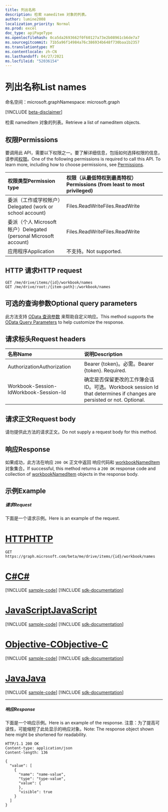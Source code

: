 ```yaml
---
title: 列出名称
description: 检索 nameditem 对象的列表。
author: lumine2008
localization_priority: Normal
ms.prod: excel
doc_type: apiPageType
ms.openlocfilehash: 0ca5da2693662f0f60127a73e2b08961cb6de7a7
ms.sourcegitcommit: 71b5a96f14984a76c386934b648f730baa1b2357
ms.translationtype: MT
ms.contentlocale: zh-CN
ms.lasthandoff: 04/27/2021
ms.locfileid: "52036154"
---
```

# <a name="list-names"></a><span data-ttu-id="10e1a-103">列出名称</span><span class="sxs-lookup"><span data-stu-id="10e1a-103">List names</span></span>

<span data-ttu-id="10e1a-104">命名空间：microsoft.graph</span><span class="sxs-lookup"><span data-stu-id="10e1a-104">Namespace: microsoft.graph</span></span>

[!INCLUDE [beta-disclaimer](../../includes/beta-disclaimer.md)]

<span data-ttu-id="10e1a-105">检索 nameditem 对象的列表。</span><span class="sxs-lookup"><span data-stu-id="10e1a-105">Retrieve a list of nameditem objects.</span></span>
## <a name="permissions"></a><span data-ttu-id="10e1a-106">权限</span><span class="sxs-lookup"><span data-stu-id="10e1a-106">Permissions</span></span>
<span data-ttu-id="10e1a-p101">要调用此 API，需要以下权限之一。要了解详细信息，包括如何选择权限的信息，请参阅[权限](/graph/permissions-reference)。</span><span class="sxs-lookup"><span data-stu-id="10e1a-p101">One of the following permissions is required to call this API. To learn more, including how to choose permissions, see [Permissions](/graph/permissions-reference).</span></span>

|<span data-ttu-id="10e1a-109">权限类型</span><span class="sxs-lookup"><span data-stu-id="10e1a-109">Permission type</span></span>      | <span data-ttu-id="10e1a-110">权限（从最低特权到最高特权）</span><span class="sxs-lookup"><span data-stu-id="10e1a-110">Permissions (from least to most privileged)</span></span>              |
|:--------------------|:---------------------------------------------------------|
|<span data-ttu-id="10e1a-111">委派（工作或学校帐户）</span><span class="sxs-lookup"><span data-stu-id="10e1a-111">Delegated (work or school account)</span></span> | <span data-ttu-id="10e1a-112">Files.ReadWrite</span><span class="sxs-lookup"><span data-stu-id="10e1a-112">Files.ReadWrite</span></span>    |
|<span data-ttu-id="10e1a-113">委派（个人 Microsoft 帐户）</span><span class="sxs-lookup"><span data-stu-id="10e1a-113">Delegated (personal Microsoft account)</span></span> | <span data-ttu-id="10e1a-114">Files.ReadWrite</span><span class="sxs-lookup"><span data-stu-id="10e1a-114">Files.ReadWrite</span></span>    |
|<span data-ttu-id="10e1a-115">应用程序</span><span class="sxs-lookup"><span data-stu-id="10e1a-115">Application</span></span> | <span data-ttu-id="10e1a-116">不支持。</span><span class="sxs-lookup"><span data-stu-id="10e1a-116">Not supported.</span></span> |

## <a name="http-request"></a><span data-ttu-id="10e1a-117">HTTP 请求</span><span class="sxs-lookup"><span data-stu-id="10e1a-117">HTTP request</span></span>
<!-- { "blockType": "ignored" } -->
```http
GET /me/drive/items/{id}/workbook/names
GET /me/drive/root:/{item-path}:/workbook/names
```
## <a name="optional-query-parameters"></a><span data-ttu-id="10e1a-118">可选的查询参数</span><span class="sxs-lookup"><span data-stu-id="10e1a-118">Optional query parameters</span></span>
<span data-ttu-id="10e1a-119">此方法支持 [OData 查询参数](/graph/query-parameters) 来帮助自定义响应。</span><span class="sxs-lookup"><span data-stu-id="10e1a-119">This method supports the [OData Query Parameters](/graph/query-parameters) to help customize the response.</span></span>

## <a name="request-headers"></a><span data-ttu-id="10e1a-120">请求标头</span><span class="sxs-lookup"><span data-stu-id="10e1a-120">Request headers</span></span>
| <span data-ttu-id="10e1a-121">名称</span><span class="sxs-lookup"><span data-stu-id="10e1a-121">Name</span></span>      |<span data-ttu-id="10e1a-122">说明</span><span class="sxs-lookup"><span data-stu-id="10e1a-122">Description</span></span>|
|:----------|:----------|
| <span data-ttu-id="10e1a-123">Authorization</span><span class="sxs-lookup"><span data-stu-id="10e1a-123">Authorization</span></span>  | <span data-ttu-id="10e1a-p102">Bearer {token}。必需。</span><span class="sxs-lookup"><span data-stu-id="10e1a-p102">Bearer {token}. Required.</span></span> |
| <span data-ttu-id="10e1a-126">Workbook-Session-Id</span><span class="sxs-lookup"><span data-stu-id="10e1a-126">Workbook-Session-Id</span></span>  | <span data-ttu-id="10e1a-p103">确定是否保留更改的工作簿会话 ID。可选。</span><span class="sxs-lookup"><span data-stu-id="10e1a-p103">Workbook session Id that determines if changes are persisted or not. Optional.</span></span>|

## <a name="request-body"></a><span data-ttu-id="10e1a-129">请求正文</span><span class="sxs-lookup"><span data-stu-id="10e1a-129">Request body</span></span>
<span data-ttu-id="10e1a-130">请勿提供此方法的请求正文。</span><span class="sxs-lookup"><span data-stu-id="10e1a-130">Do not supply a request body for this method.</span></span>

## <a name="response"></a><span data-ttu-id="10e1a-131">响应</span><span class="sxs-lookup"><span data-stu-id="10e1a-131">Response</span></span>

<span data-ttu-id="10e1a-132">如果成功，此方法在响应 `200 OK` 正文中返回 响应代码和 [workbookNamedItem](../resources/workbooknameditem.md) 对象集合。</span><span class="sxs-lookup"><span data-stu-id="10e1a-132">If successful, this method returns a `200 OK` response code and collection of [workbookNamedItem](../resources/workbooknameditem.md) objects in the response body.</span></span>
## <a name="example"></a><span data-ttu-id="10e1a-133">示例</span><span class="sxs-lookup"><span data-stu-id="10e1a-133">Example</span></span>
##### <a name="request"></a><span data-ttu-id="10e1a-134">请求</span><span class="sxs-lookup"><span data-stu-id="10e1a-134">Request</span></span>
<span data-ttu-id="10e1a-135">下面是一个请求示例。</span><span class="sxs-lookup"><span data-stu-id="10e1a-135">Here is an example of the request.</span></span>

# <a name="http"></a>[<span data-ttu-id="10e1a-136">HTTP</span><span class="sxs-lookup"><span data-stu-id="10e1a-136">HTTP</span></span>](#tab/http)
<!-- {
  "blockType": "request",
  "name": "get_names_2"
}-->
```msgraph-interactive
GET https://graph.microsoft.com/beta/me/drive/items/{id}/workbook/names
```
# <a name="c"></a>[<span data-ttu-id="10e1a-137">C#</span><span class="sxs-lookup"><span data-stu-id="10e1a-137">C#</span></span>](#tab/csharp)
[!INCLUDE [sample-code](../includes/snippets/csharp/get-names-2-csharp-snippets.md)]
[!INCLUDE [sdk-documentation](../includes/snippets/snippets-sdk-documentation-link.md)]

# <a name="javascript"></a>[<span data-ttu-id="10e1a-138">JavaScript</span><span class="sxs-lookup"><span data-stu-id="10e1a-138">JavaScript</span></span>](#tab/javascript)
[!INCLUDE [sample-code](../includes/snippets/javascript/get-names-2-javascript-snippets.md)]
[!INCLUDE [sdk-documentation](../includes/snippets/snippets-sdk-documentation-link.md)]

# <a name="objective-c"></a>[<span data-ttu-id="10e1a-139">Objective-C</span><span class="sxs-lookup"><span data-stu-id="10e1a-139">Objective-C</span></span>](#tab/objc)
[!INCLUDE [sample-code](../includes/snippets/objc/get-names-2-objc-snippets.md)]
[!INCLUDE [sdk-documentation](../includes/snippets/snippets-sdk-documentation-link.md)]

# <a name="java"></a>[<span data-ttu-id="10e1a-140">Java</span><span class="sxs-lookup"><span data-stu-id="10e1a-140">Java</span></span>](#tab/java)
[!INCLUDE [sample-code](../includes/snippets/java/get-names-2-java-snippets.md)]
[!INCLUDE [sdk-documentation](../includes/snippets/snippets-sdk-documentation-link.md)]

---

##### <a name="response"></a><span data-ttu-id="10e1a-141">响应</span><span class="sxs-lookup"><span data-stu-id="10e1a-141">Response</span></span>
<span data-ttu-id="10e1a-142">下面是一个响应示例。</span><span class="sxs-lookup"><span data-stu-id="10e1a-142">Here is an example of the response.</span></span> <span data-ttu-id="10e1a-143">注意：为了提高可读性，可能缩短了此处显示的响应对象。</span><span class="sxs-lookup"><span data-stu-id="10e1a-143">Note: The response object shown here might be shortened for readability.</span></span>
<!-- {
  "blockType": "response",
  "truncated": true,
  "@odata.type": "microsoft.graph.workbookNamedItem",
  "isCollection": true
} -->
```http
HTTP/1.1 200 OK
Content-type: application/json
Content-length: 136

{
  "value": [
    {
      "name": "name-value",
      "type": "type-value",
      "value": {
      },
      "visible": true
    }
  ]
}
```

<!-- uuid: 8fcb5dbc-d5aa-4681-8e31-b001d5168d79
2015-10-25 14:57:30 UTC -->
<!--
{
  "type": "#page.annotation",
  "description": "List names",
  "keywords": "",
  "section": "documentation",
  "tocPath": "",
  "suppressions": [
  ]
}
-->
